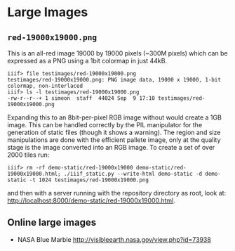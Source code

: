 # Large Images

## `red-19000x19000.png`

This is an all-red image 19000 by 19000 pixels (~300M pixels) which can be expressed as a PNG using a 1bit colormap in just 44kB.

```
iiif> file testimages/red-19000x19000.png 
testimages/red-19000x19000.png: PNG image data, 19000 x 19000, 1-bit colormap, non-interlaced
iiif> ls -l testimages/red-19000x19000.png 
-rw-r--r--+ 1 simeon  staff  44024 Sep  9 17:10 testimages/red-19000x19000.png
```

Expanding this to an 8bit-per-pixel RGB image without would create a 1GB image. This can be handled correctly by the PIL manipulator for the generation of static files (though it shows a warning). The region and size manipulations are done with the efficient pallete image, only at the quality stage is the image converted into an RGB image. To create a set of over 2000 tiles run:

```
iiif> rm -rf demo-static/red-19000x19000 demo-static/red-19000x19000.html; ./iiif_static.py --write-html demo-static -d demo-static -t 1024 testimages/red-19000x19000.png
```

and then with a server running with the repository directory as root, look at: <http://localhost:8000/demo-static/red-19000x19000.html>.

## Online large images

  * NASA Blue Marble <http://visibleearth.nasa.gov/view.php?id=73938>
